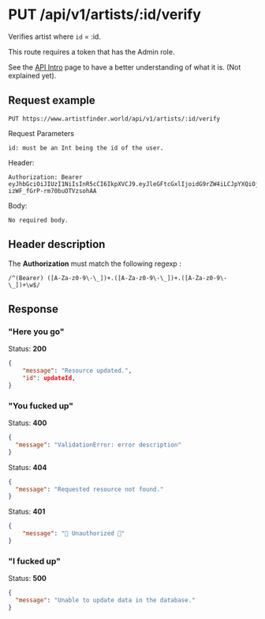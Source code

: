 # PUT /api/v1/artists/:id/verify

Verifies artist where `id` = :id.

This route requires a token that has the Admin role.

See the [API Intro](https://docs.artistfinder.world/developper-docs/api) page to have a better understanding of what it is. (Not explained yet).

## Request example

```
PUT https://www.artistfinder.world/api/v1/artists/:id/verify
```
Request Parameters
```
id: must be an Int being the id of the user.
```
Header:
```
Authorization: Bearer eyJhbGciOiJIUzI1NiIsInR5cCI6IkpXVCJ9.eyJleGFtcGxlIjoidG9rZW4iLCJpYXQiOjE1MTYyMzkwMjJ9.-1cuKLqVgi9GBF3Si-izWF_fGrP-rm70buOTVzsohAA
```
Body:
```
No required body.
```

## Header description

The **Authorization** must match the following regexp :
```regexp
/^(Bearer) ([A-Za-z0-9\-\_])+.([A-Za-z0-9\-\_])+.([A-Za-z0-9\-\_])+\w$/
```

## Response

### "Here you go"

Status: **200**
```json
{
    "message": "Resource updated.",
    "id": updateId,
}
```

### "You fucked up"

Status: **400**
```json
{
  "message": "ValidationError: error description"
}
```
Status: **404**
```json
{
  "message": "Requested resource not found."
}
```
Status: **401**
```json
{
	"message": "🚫 Unauthorized 🚫"
}
```

### "I fucked up"

Status: **500**
```json
{
  "message": "Unable to update data in the database."
}
```